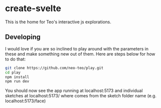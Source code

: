 # create-svelte

This is the home for Teo's interactive js explorations.

## Developing

I would love if you are so inclined to play around with the parameters in these and make something new out of them. Here are steps below for how to do that:

```bash
git clone https://github.com/neo-teo/play.git
cd play
npm install
npm run dev
```

You should now see the app running at localhost:5173 and individual sketches at localhost:5173/<sketchname> where <sketchname> comes from the sketch folder name (e.g. localhost:5173/face)
